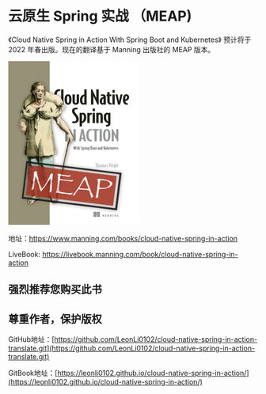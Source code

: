# 云原生 Spring 实战 （MEAP)

《Cloud Native Spring in Action With Spring Boot and Kubernetes》 预计将于 2022 年春出版。现在的翻译基于 Manning 出版社的 MEAP 版本。

![](assets/00-Vitale-CNS-MEAP-HI.png)

地址：https://www.manning.com/books/cloud-native-spring-in-action

LiveBook: https://livebook.manning.com/book/cloud-native-spring-in-action

## 强烈推荐您购买此书
## 尊重作者，保护版权


GitHub地址：[https://github.com/LeonLi0102/cloud-native-spring-in-action-translate.git](https://github.com/LeonLi0102/cloud-native-spring-in-action-translate.git)

GitBook地址：[https://leonli0102.github.io/cloud-native-spring-in-action/](https://leonli0102.github.io/cloud-native-spring-in-action/)